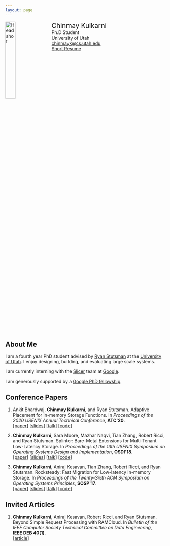 ```yaml
---
layout: page
---
```


<div style="width: 100%; display: inline-block;">
<img src="{{ site.baseurl }}/public/02BDF0E1-58FF-4ABF-BCCE-3301084B362B.jpeg" alt="Headshot" width="25%" style="float: left;"/>
<div style="float: left; padding-left: 20px;">
<span style="font-size: 150%;">Chinmay Kulkarni</span><br>
Ph.D Student<br>
University of Utah<br>
<a href="mailto:chinmayk@cs.utah.edu">chinmayk@cs.utah.edu</a><br>
<a href="https://chinkulkarni.github.io/public/chinmay_cv_research.pdf">Short Resume</a>
</div>
</div>

<p></p>

## About Me

I am a fourth year PhD student advised by [Ryan Stutsman](http://rstutsman.github.io/)
at the [University of Utah](http://www.cs.utah.edu/). I enjoy designing,
building, and evaluating large scale systems.

I am currently interning with the [Slicer](https://www.usenix.org/system/files/conference/osdi16/osdi16-adya.pdf) team
at [Google](https://about.google).

I am generously supported by a [Google PhD fellowship](
https://ai.googleblog.com/2019/09/announcement-of-2019-fellowship.html).

## Conference Papers

1. Ankit Bhardwaj, **Chinmay Kulkarni**, and Ryan Stutsman.
   Adaptive Placement for In-memory Storage Functions.
   In *Proceedings of the 2020 USENIX Annual Technical Conference*, **ATC'20**.<br>
   [[paper](https://chinkulkarni.github.io/public/atc20-bhardwaj.pdf)]
   [[slides](https://chinkulkarni.github.io/public/atc20-paper545-slides-bhardwaj.pdf)]
   [[talk](https://www.usenix.org/conference/atc20/presentation/bhardwaj)]
   [[code](https://github.com/utah-scs/Sandstorm)]

2. **Chinmay Kulkarni**, Sara Moore, Mazhar Naqvi, Tian Zhang, Robert Ricci, and Ryan Stutsman.
   Splinter: Bare-Metal Extensions for Multi-Tenant Low-Latency Storage.
   In *Proceedings of the 13th USENIX Symposium on Operating Systems Design and Implementation*, **OSDI'18**.<br>
   [[paper](https://chinkulkarni.github.io/public/osdi18-kulkarni.pdf)]
   [[slides](https://chinkulkarni.github.io/public/splinter.pdf)]
   [[talk](https://www.usenix.org/conference/osdi18/presentation/kulkarni)]
   [[code](https://github.com/utah-scs/Sandstorm)]

3. **Chinmay Kulkarni**, Aniraj Kesavan, Tian Zhang, Robert Ricci, and Ryan Stutsman.
   Rocksteady: Fast Migration for Low-latency In-memory Storage.
   In *Proceedings of the Twenty-Sixth ACM Symposium on Operating Systems Principles*, **SOSP'17**.<br>
   [[paper](https://dl.acm.org/authorize?N659115)]
   [[slides](https://chinkulkarni.github.io/public/rocksteady.pdf)]
   [[talk](https://www.youtube.com/watch?v=FW8AkWee6Qo)]
   [[code](https://github.com/utah-scs/RAMCloud/tree/rocksteady-sosp2017)]

## Invited Articles

1. **Chinmay Kulkarni**, Aniraj Kesavan, Robert Ricci, and Ryan Stutsman.
   Beyond Simple Request Processing with RAMCloud.
   In *Bulletin of the IEEE Computer Society Technical Committee on Data Engineering*,<br> **IEEE DEB 40(1)**.<br>
   [[article](https://chinkulkarni.github.io/public/deb-2017.pdf)]
